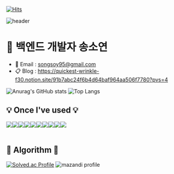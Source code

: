  [![Hits](https://hits.seeyoufarm.com/api/count/incr/badge.svg?url=https%3A%2F%2Fgithub.com%2Fssongcode%2F&count_bg=%2307CABA&title_bg=%231F0202&icon=github.svg&icon_color=%23E7E7E7&title=GitHub&edge_flat=true)](https://hits.seeyoufarm.com)
 
![header](https://capsule-render.vercel.app/api?type=Waving&height=250&color=gradient&customColorList=20,21,22&text=Welcome%20to%20Soyeon's%20GitHub%20👋&animation=twinkling&fontSize=40&fontAlignY=40&fontAlign=62)

# 🐣 백엔드 개발자 송소연

- 📧  Email : songsoy95@gmail.com
- 📋  Blog : https://quickest-wrinkle-f30.notion.site/91b7abc24f6b4d64baf964aa506f7780?pvs=4

![Anurag's GitHub stats](https://github-readme-stats.vercel.app/api?username=ssongcode&show_icons=true&theme=github_dark) ![Top Langs](https://github-readme-stats.vercel.app/api/top-langs/?username=ssongcode&layout=compact&theme=dark)

## 💡 Once I've used 💡
<div style="display:flex; flex-direction:row;">
    <img src="https://img.shields.io/badge/Java-007396?style=for-the-badge&logo=Java&logoColor=white"> 
    <img src="https://img.shields.io/badge/Spring-6DB33F?style=for-the-badge&logo=spring&logoColor=white">
    <img src="https://img.shields.io/badge/Spring Boot-6DB33F?style=for-the-badge&logo=spring boot&logoColor=white">
    <img src="https://img.shields.io/badge/mysql-4479A1?style=for-the-badge&logo=mysql&logoColor=white"> 
    <br>
    <img src="https://img.shields.io/badge/apache tomcat-F8DC75?style=for-the-badge&logo=apachetomcat&logoColor=black">
    <br>
    <img src="https://img.shields.io/badge/html-E34F26?style=flat-square&logo=html5&logoColor=white"> 
    <img src="https://img.shields.io/badge/css-1572B6?style=flat-square&logo=css3&logoColor=white"> 
    <img src="https://img.shields.io/badge/javascript-F7DF1E?style=flat-square&logo=javascript&logoColor=black"> 
    <img src="https://img.shields.io/badge/vue-4FC08D?style=flat-square&logo=Vue.js&logoColor=white">
    <img src="https://img.shields.io/badge/bootstrap-7952B3?style=flat-square&logo=bootstrap&logoColor=white">
</div><br>

## 🏅 Algorithm 🏅
[![Solved.ac Profile](http://mazassumnida.wtf/api/v2/generate_badge?boj=ssyeonn)](https://solved.ac/ssyeonn) ![mazandi profile](http://mazandi.herokuapp.com/api?handle=ssyeonn&theme=warm)
